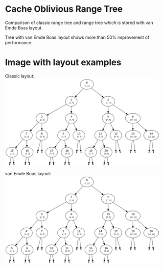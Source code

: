 Cache Oblivious Range Tree
==========================

Comparison of classic range tree and range tree
which is stored with van Emde Boas layout.

Tree with van Emde Boas layout shows more than 50% improvement
of performance.


Image with layout examples
==========================

Classic layout:
![alt Classic layout](images/tree_trivial.png)

van Emde Boas layout:
![alt van Emde Boas layout](images/tree_vEB.png)